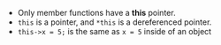 - Only member functions have a **this** pointer.
- `this` is a pointer, and `*this` is a dereferenced pointer.
- `this->x = 5;` is the same as `x = 5` inside of an object